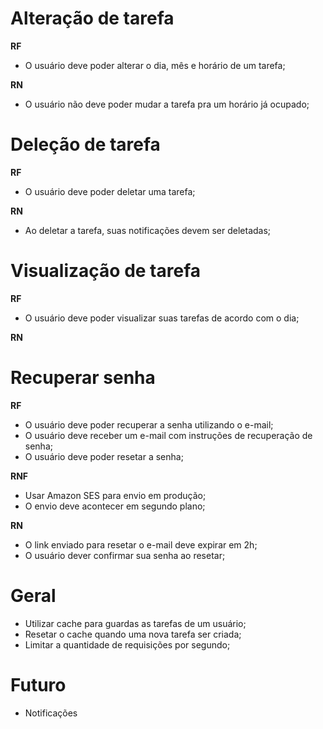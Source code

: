 # Alteração de tarefa

**RF**

- O usuário deve poder alterar o dia, mês e horário de um tarefa;

**RN**

- O usuário não deve poder mudar a tarefa pra um horário já ocupado;

# Deleção de tarefa

**RF**

- O usuário deve poder deletar uma tarefa;

**RN**

- Ao deletar a tarefa, suas notificações devem ser deletadas;

# Visualização de tarefa

**RF**

- O usuário deve poder visualizar suas tarefas de acordo com o dia;

**RN**

# Recuperar senha

**RF**

- O usuário deve poder recuperar a senha utilizando o e-mail;
- O usuário deve receber um e-mail com instruções de recuperação de senha;
- O usuário deve poder resetar a senha;

**RNF**

- Usar Amazon SES para envio em produção;
- O envio deve acontecer em segundo plano;

**RN**

- O link enviado para resetar o e-mail deve expirar em 2h;
- O usuário dever confirmar sua senha ao resetar;

# Geral

- Utilizar cache para guardas as tarefas de um usuário;
- Resetar o cache quando uma nova tarefa ser criada;
- Limitar a quantidade de requisições por segundo;

# Futuro

- Notificações